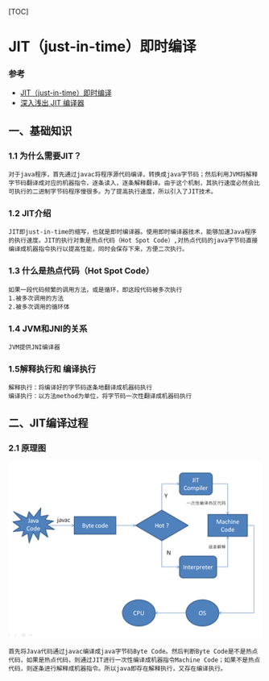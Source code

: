 [TOC]

# JIT（just-in-time）即时编译

### 参考

* [JIT（just-in-time）即时编译](https://blog.csdn.net/c1481118216/article/details/76592289)
* [深入浅出 JIT 编译器](https://www.ibm.com/developerworks/cn/java/j-lo-just-in-time/index.html)

## 一、基础知识

### 1.1 为什么需要JIT？

```text
对于java程序，首先通过javac将程序源代码编译，转换成java字节码；然后利用JVM将解释字节码翻译成对应的机器指令，逐条读入，逐条解释翻译。由于这个机制，其执行速度必然会比可执行的二进制字节码程序慢很多。为了提高执行速度，所以引入了JIT技术。				
```

### 1.2 JIT介绍

```text
JIT即just-in-time的缩写，也就是即时编译器。使用即时编译器技术，能够加速Java程序的执行速度。JIT的执行对象是热点代码（Hot Spot Code）,对热点代码的java字节码直接编译成机器指令执行以提高性能，同时会保存下来，方便二次执行。
```

### 1.3 什么是热点代码（Hot Spot Code）

```text
如果一段代码频繁的调用方法，或是循环，即这段代码被多次执行
1.被多次调用的方法
2.被多次调用的循环体
```

### 1.4 JVM和JNI的关系

```text
JVM提供JNI编译器
```

### 1.5解释执行和 编译执行

```text
解释执行：将编译好的字节码逐条地翻译成机器码执行
编译执行：以方法method为单位，将字节码一次性翻译成机器码执行
```

## 二、JIT编译过程

### 2.1 原理图

![](https://github.com/nullWolf007/images/raw/master/Java/Java36/jit_001.png)

```text
首先将Java代码通过javac编译成java字节码Byte Code。然后判断Byte Code是不是热点代码，如果是热点代码，则通过JIT进行一次性编译成机器指令Machine Code；如果不是热点代码，则逐条进行解释成机器指令。所以java即存在解释执行，又存在编译执行。
```

